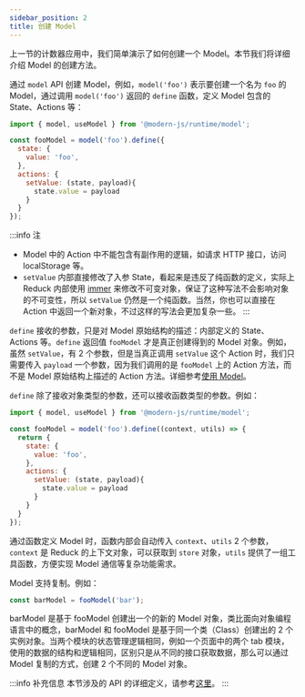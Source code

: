 ```yaml
---
sidebar_position: 2
title: 创建 Model
---
```


上一节的计数器应用中，我们简单演示了如何创建一个 Model。本节我们将详细介绍 Model 的创建方法。

通过 `model` API 创建 Model，例如，`model('foo')` 表示要创建一个名为 `foo` 的 Model，通过调用 `model('foo')` 返回的 `define` 函数，定义 Model 包含的 State、Actions 等：

``` js
import { model, useModel } from '@modern-js/runtime/model';

const fooModel = model('foo').define({
  state: {
    value: 'foo',
  },
  actions: {
    setValue: (state, payload){
      state.value = payload
    }
  }
});
```

:::info 注
- Model 中的 Action 中不能包含有副作用的逻辑，如请求 HTTP 接口，访问 localStorage 等。
- `setValue` 内部直接修改了入参 State，看起来是违反了纯函数的定义，实际上 Reduck 内部使用 [immer](https://github.com/immerjs/immer) 来修改不可变对象，保证了这种写法不会影响对象的不可变性，所以 `setValue` 仍然是一个纯函数。当然，你也可以直接在 Action 中返回一个新对象，不过这样的写法会更加复杂一些。
:::

`define` 接收的参数，只是对 Model 原始结构的描述：内部定义的 State、Actions 等。`define` 返回值 `fooModel` 才是真正创建得到的 Model 对象。例如，虽然 `setValue`，有 2 个参数，但是当真正调用 `setValue` 这个 Action 时，我们只需要传入 `payload` 一个参数，因为我们调用的是 `fooModel` 上的 Action 方法，而不是 Model 原始结构上描述的 Action 方法。详细参考[使用 Model](/docs/guides/topic-detail/model/use-model)。

`define` 除了接收对象类型的参数，还可以接收函数类型的参数。例如：

``` js
import { model, useModel } from '@modern-js/runtime/model';

const fooModel = model('foo').define((context, utils) => {
  return {
    state: {
      value: 'foo',
    },
    actions: {
      setValue: (state, payload){
        state.value = payload
      }
    }
  }
});
```

通过函数定义 Model 时，函数内部会自动传入 `context`、`utils` 2 个参数，`context` 是 Reduck 的上下文对象，可以获取到 `store` 对象，`utils` 提供了一组工具函数，方便实现 Model 通信等复杂功能需求。


Model 支持复制。例如：

``` ts
const barModel = fooModel('bar');
```

barModel 是基于 fooModel 创建出一个的新的 Model 对象，类比面向对象编程语言中的概念，barModel 和 fooModel 是基于同一个类（Class）创建出的 2 个实例对象。当两个模块的状态管理逻辑相同，例如一个页面中的两个 tab 模块，使用的数据的结构和逻辑相同，区别只是从不同的接口获取数据，那么可以通过 Model 复制的方式，创建 2 个不同的 Model 对象。


:::info 补充信息
本节涉及的 API 的详细定义，请参考[这里](/docs/apis/app/runtime/model/model_)。
:::

